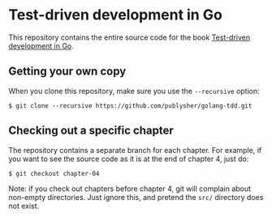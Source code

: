 Test-driven development in Go
=============================

This repository contains the entire source code for the book [Test-driven development in Go](https://leanpub.com/golang-tdd/). 

Getting your own copy
---------------------

When you clone this repository, make sure you use the `--recursive` option:

	$ git clone --recursive https://github.com/publysher/golang-tdd.git


Checking out a specific chapter
-------------------------------

The repository contains a separate branch for each chapter. For example, if you want to see the source code as it is at the end of chapter 4, just do:

	$ git checkout chapter-04

Note: if you check out chapters before chapter 4, git will complain about non-empty directories. Just ignore this, and pretend the `src/` directory does not exist.



